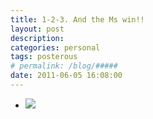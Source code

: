```yaml
---
title: 1-2-3. And the Ms win!!
layout: post
description:  
categories: personal
tags: posterous
# permalink: /blog/#####
date: 2011-06-05 16:08:00
---
```


<ul data-clearing>
  <li><a href="/img/blog/2011/06/27290156-image.jpg"><img src="/img/blog/2011/06/27290156-image.jpg" data-caption=""></a></li>
</ul>